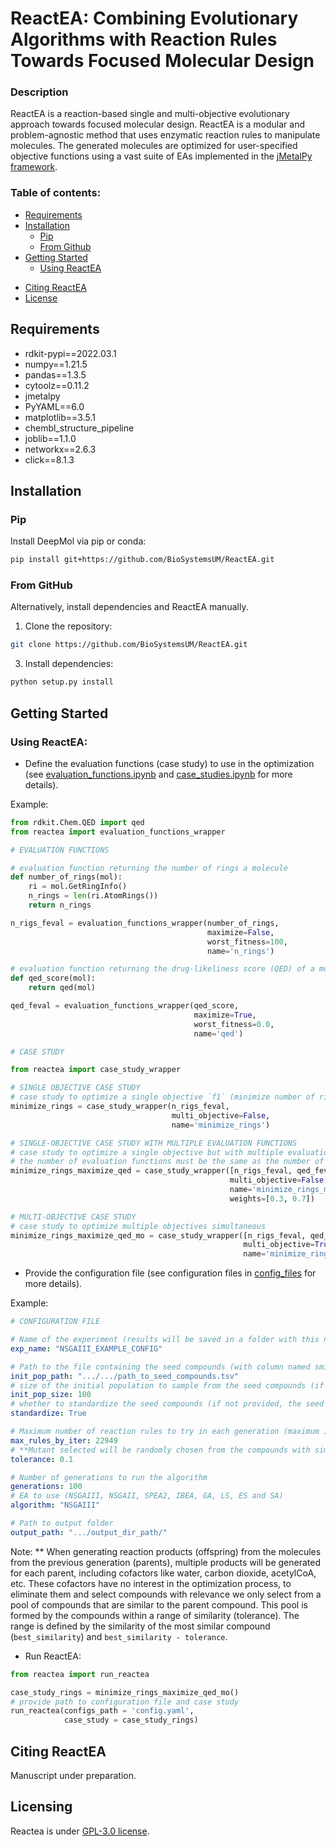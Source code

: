 # ReactEA: Combining Evolutionary Algorithms with Reaction Rules Towards Focused Molecular Design

### Description

ReactEA is a reaction-based single and multi-objective evolutionary approach towards focused molecular design. ReactEA is a 
modular and problem-agnostic method that uses enzymatic reaction rules to manipulate molecules.
The generated molecules are optimized for user-specified objective functions using a vast suite of EAs implemented in 
the [jMetalPy framework](https://github.com/jMetal/jMetalPy).

### Table of contents:

- [Requirements](#requirements)
- [Installation](#installation)
    - [Pip](#pip)
    - [From Github](#from-github)
- [Getting Started](#getting-started)
    - [Using ReactEA](#using-reactea)
<!-- - [About Us](#about-us) -->
- [Citing ReactEA](#citing-reactea)
- [License](#licensing)


## Requirements

- rdkit-pypi==2022.03.1
- numpy==1.21.5
- pandas==1.3.5
- cytoolz==0.11.2
- jmetalpy
- PyYAML==6.0
- matplotlib==3.5.1
- chembl_structure_pipeline
- joblib==1.1.0
- networkx==2.6.3
- click==8.1.3
  

## Installation

### Pip

Install DeepMol via pip or conda:

```bash
pip install git+https://github.com/BioSystemsUM/ReactEA.git
```

### From GitHub

Alternatively, install dependencies and ReactEA manually.

1. Clone the repository:
```bash
git clone https://github.com/BioSystemsUM/ReactEA.git
```

3. Install dependencies:
```bash
python setup.py install
```

## Getting Started

### Using ReactEA:

- Define the evaluation functions (case study) to use in the optimization 
(see [evaluation_functions.ipynb](examples/implementation_examples/evaluation_functions.ipynb) 
and [case_studies.ipynb](examples/implementation_examples/case_studies.ipynb) for more details).

Example:

```python
from rdkit.Chem.QED import qed
from reactea import evaluation_functions_wrapper

# EVALUATION FUNCTIONS

# evaluation function returning the number of rings a molecule
def number_of_rings(mol):
    ri = mol.GetRingInfo()
    n_rings = len(ri.AtomRings())
    return n_rings

n_rigs_feval = evaluation_functions_wrapper(number_of_rings, 
                                            maximize=False, 
                                            worst_fitness=100, 
                                            name='n_rings')

# evaluation function returning the drug-likeliness score (QED) of a molecule
def qed_score(mol):
    return qed(mol)

qed_feval = evaluation_functions_wrapper(qed_score, 
                                         maximize=True, 
                                         worst_fitness=0.0, 
                                         name='qed')

# CASE STUDY

from reactea import case_study_wrapper

# SINGLE OBJECTIVE CASE STUDY
# case study to optimize a single objective `f1` (minimize number of rings in a molecule)
minimize_rings = case_study_wrapper(n_rigs_feval, 
                                    multi_objective=False, 
                                    name='minimize_rings')

# SINGLE-OBJECTIVE CASE STUDY WITH MULTIPLE EVALUATION FUNCTIONS
# case study to optimize a single objective but with multiple evaluation functions `f1` and `f2` (minimize number of rings in a molecule and maximize qed)
# the number of evaluation functions must be the same as the number of values in weights and the sum of the weights must be 1
minimize_rings_maximize_qed = case_study_wrapper([n_rigs_feval, qed_feval], 
                                                 multi_objective=False, 
                                                 name='minimize_rings_maximize_qed', 
                                                 weights=[0.3, 0.7])

# MULTI-OBJECTIVE CASE STUDY
# case study to optimize multiple objectives simultaneous
minimize_rings_maximize_qed_mo = case_study_wrapper([n_rigs_feval, qed_feval], 
                                                    multi_objective=True, 
                                                    name='minimize_rings_maximize_qed_mo')
```
- Provide the configuration file (see configuration files in [config_files](examples/config_files/) for more details).

Example:

```yaml
# CONFIGURATION FILE

# Name of the experiment (results will be saved in a folder with this name (inside output folder))
exp_name: "NSGAIII_EXAMPLE_CONFIG"

# Path to the file containing the seed compounds (with column named smiles)
init_pop_path: ".../.../path_to_seed_compounds.tsv"
# size of the initial population to sample from the seed compounds (if not provided, all seed compounds will be used)
init_pop_size: 100
# whether to standardize the seed compounds (if not provided, the seed compounds will not be standardized)
standardize: True

# Maximum number of reaction rules to try in each generation (maximum is 22949)
max_rules_by_iter: 22949
# **Mutant selected will be randomly chosen from the compounds with similarity between `best_similarity` and `best_similarity - tolerance`
tolerance: 0.1

# Number of generations to run the algorithm
generations: 100
# EA to use (NSGAIII, NSGAII, SPEA2, IBEA, GA, LS, ES and SA)
algorithm: "NSGAIII"

# Path to output folder
output_path: ".../output_dir_path/"
```

Note: ** When generating reaction products (offspring) from the molecules from the previous generation (parents), 
multiple products will be generated for each parent, including cofactors like water, carbon dioxide,
acetylCoA, etc. These cofactors have no interest in the optimization process, to eliminate them and select compounds
with relevance we only select from a pool of compounds that are similar to the parent compound. This pool is formed by
the compounds within a range of similarity (tolerance). The range is defined by the similarity of the most 
similar compound (`best_similarity`) and `best_similarity - tolerance`.

- Run ReactEA:

```python
from reactea import run_reactea

case_study_rings = minimize_rings_maximize_qed_mo()
# provide path to configuration file and case study
run_reactea(configs_path = 'config.yaml', 
            case_study = case_study_rings)
```

<!--
### Using the Command Line Interface

```bash
reactea config_file_path
```
-->

<!--
## About Us

ReactEA is managed by a team of contributors from the BioSystems group 
at the Centre of Biological Engineering, University of Minho.

This research was financed by Portuguese Funds through FCT – Fundação para 
a Ciência e a Tecnologia.
-->

## Citing ReactEA

Manuscript under preparation.

## Licensing

Reactea is under [GPL-3.0 license](LICENSE).